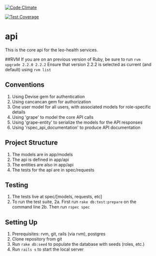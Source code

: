[![Code Climate](https://codeclimate.com/repos/560ece1b695680474e006336/badges/8a6d0f411a2cb27cbc93/gpa.svg)](https://codeclimate.com/repos/560ece1b695680474e006336/feed)

[![Test Coverage](https://codeclimate.com/repos/560ece1b695680474e006336/badges/8a6d0f411a2cb27cbc93/coverage.svg)](https://codeclimate.com/repos/560ece1b695680474e006336/coverage)

# api

This is the core api for the leo-health services.

##RVM
If you are on an previous version of Ruby, be sure to run `rvm upgrade 2.2.0 2.2.2`
Ensure that version 2.2.2 is selected as current (and default) using `rvm list`

## Conventions

1. Using Devise gem for authentication
2. Using cancancan gem for authorization
3. One user model for all users, with associated models for role-specific details
4. Using 'grape' to model the core API calls
5. Using 'grape-entity' to serialize the models for the API responses
6. Using 'rspec_api_documentation' to produce API documentation


## Project Structure
1. The models are in app/models
2. The api is defined in app/api
3. The entities are also in app/api
4. The tests for the api are in spec/requests


## Testing
1. The tests live at spec/[models, requests, etc]
2. To run the test suite,
2a. First run `rake db:test:prepare` on the command line
2b. Then run `rspec spec`


## Setting Up
1. Prerequisites: rvm, git, rails (via rvm), postgres
2. Clone repository from git
3. Run `rake db:seed` to populate the database with seeds (roles, etc.)
4. Run `rails s` to start the local server
